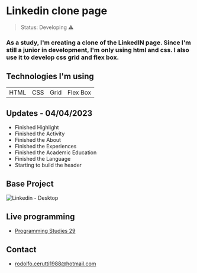 <h1>Linkedin clone page</h1>

> Status: Developing ⚠️

### As a study, I'm creating a clone of the LinkedIN page. Since I'm still a junior in development, I'm only using html and css. I also use it to develop css grid and flex box.

## Technologies I'm using

<table>
  <tr>
    <td>HTML</td>
    <td>CSS</td>
    <td>Grid</td>
    <td>Flex Box</td>
  </tr>
  
</table>

## Updates - 04/04/2023

+ Finished Highlight
+ Finished the Activity
+ Finished the About
+ Finished the Experiences
+ Finished the Academic Education
+ Finished the Language
+ Starting to build the header

## Base Project
 
![Linkedin - Desktop](https://user-images.githubusercontent.com/42013617/228697236-fe3e46c7-a185-4e52-9ddc-d7b9c1cc3125.png)

## Live programming

- [Programming Studies 29](https://www.youtube.com/watch?v=_cFxeCk29Lo&ab_channel=RodolfoCerutti-Designer)</br>

## Contact

+ rodolfo.cerutti1988@hotmail.com
